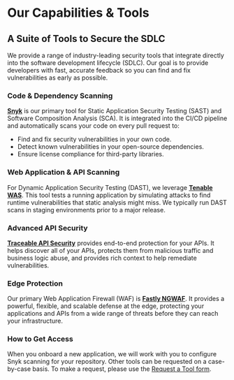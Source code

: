 # Our Capabilities & Tools

## A Suite of Tools to Secure the SDLC

We provide a range of industry-leading security tools that integrate directly into the software development lifecycle (SDLC). Our goal is to provide developers with fast, accurate feedback so you can find and fix vulnerabilities as early as possible.

### Code & Dependency Scanning

**[Snyk](/products/snyk)** is our primary tool for Static Application Security Testing (SAST) and Software Composition Analysis (SCA). It is integrated into the CI/CD pipeline and automatically scans your code on every pull request to:

-   Find and fix security vulnerabilities in your own code.
-   Detect known vulnerabilities in your open-source dependencies.
-   Ensure license compliance for third-party libraries.

### Web Application & API Scanning

For Dynamic Application Security Testing (DAST), we leverage **[Tenable WAS](/products/tenable-was)**. This tool tests a running application by simulating attacks to find runtime vulnerabilities that static analysis might miss. We typically run DAST scans in staging environments prior to a major release.

### Advanced API Security

**[Traceable API Security](/products/traceable-api-security)** provides end-to-end protection for your APIs. It helps discover all of your APIs, protects them from malicious traffic and business logic abuse, and provides rich context to help remediate vulnerabilities.

### Edge Protection

Our primary Web Application Firewall (WAF) is **[Fastly NGWAF](/products/fastly-ngwaf)**. It provides a powerful, flexible, and scalable defense at the edge, protecting your applications and APIs from a wide range of threats before they can reach your infrastructure.

### How to Get Access

When you onboard a new application, we will work with you to configure Snyk scanning for your repository. Other tools can be requested on a case-by-case basis. To make a request, please use the [Request a Tool form](/request).

